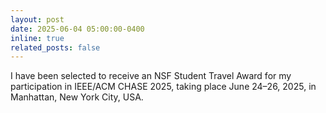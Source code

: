 ```yaml
---
layout: post
date: 2025-06-04 05:00:00-0400
inline: true
related_posts: false
---
```

I have been selected to receive an NSF Student Travel Award for my participation in IEEE/ACM CHASE 2025, taking place June 24–26, 2025, in Manhattan, New York City, USA.
